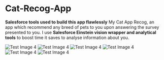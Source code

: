 # Cat-Recog-App

**Salesforce tools used to build this app flawlessly**
My Cat App Recog, an app which recommend any breed of pets to you upon answering the survey presented to you. I use **Salesforce Einstein vision wrapper and analytical tools** to boost time it saves to analyse information about you.

![Test Image 4](https://github.com/Nastylux/Cat-Recog-App/blob/master/Screenshot_20191114-022540.png)
![Test Image 4](https://github.com/Nastylux/Cat-Recog-App/blob/master/Screenshot_20191114-022549.png)
![Test Image 4](https://github.com/Nastylux/Cat-Recog-App/blob/master/Screenshot_20191114-024334.png)
![Test Image 4](https://github.com/Nastylux/Cat-Recog-App/blob/master/Screenshot_20191114-024232.png)
![Test Image 4](https://github.com/Nastylux/Cat-Recog-App/blob/master/Screenshot_20191114-024236.png)
![Test Image 4](https://github.com/Nastylux/Cat-Recog-App/blob/master/Screenshot_20191114-022612.png)
